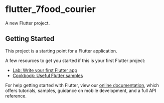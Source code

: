 # flutter_7food_courier

A new Flutter project.

## Getting Started

This project is a starting point for a Flutter application.

A few resources to get you started if this is your first Flutter project:

- [Lab: Write your first Flutter app](https://flutter.dev/docs/get-started/codelab)
- [Cookbook: Useful Flutter samples](https://flutter.dev/docs/cookbook/sample)

For help getting started with Flutter, view our
[online documentation](https://flutter.dev/docs), which offers tutorials,
samples, guidance on mobile development, and a full API reference.
